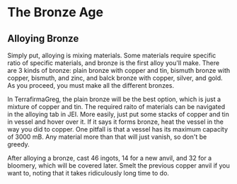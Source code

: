 # The Bronze Age


## Alloying Bronze
Simply put, alloying is mixing materials. Some materials require specific ratio of specific materials, and bronze is the first alloy you'll make. There are 3 kinds of bronze: plain bronze with copper and tin, bismuth bronze with copper, bismuth, and zinc, and balck bronze with copper, silver, and gold. As you proceed, you must make all the different bronzes.

In TerrafirmaGreg, the plain bronze will be the best option, which is just a mixture of copper and tin. The required raito of materials can be navigated in the alloying tab in JEI. More easily, just put some stacks of copper and tin in vessel and hover over it. If it says it forms bronze, heat the vessel in the way you did to copper. One pitfall is that a vessel has its maximum capacity of 3000 mB. Any material more than that will just vanish, so don't be greedy.

After alloying a bronze, cast 46 ingots, 14 for a new anvil, and 32 for a bloomery, which will be covered later. Smelt the previous copper anvil if you want to, noting that it takes ridiculously long time to do.

